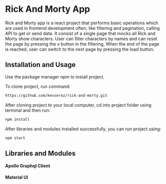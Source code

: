 # Rick And Morty App

Rick and Morty app is a react project that performs basic operations which are used in frontend development often; like filtering and pagination, calling API to get or send data. It consist of a single page that mocks all Rick and Morty show characters. User can filter characters by names and can reset the page by pressing the x button in the filtering, When the end of the page is reached, user can switch to the next page by pressing the load button. 

## Installation and Usage

Use the package manager npm to install project.

To clone project, run command:


```bash
https://github.com/kevseroz/rick-and-morty.git
```

After cloning project to your local computer, cd into project folder using terminal and then run:

 ```bash
 npm install
 ```

After libraries and modules installed successfully, you can run project using:

 ```bash
 npm start
 ```

## Libraries and Modules

#### Apollo Graphql Client

#### Material UI
